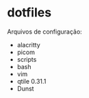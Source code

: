 # dotfiles
Arquivos de configuração:
- alacritty
- picom
- scripts
- bash
- vim
- qtile 0.31.1
- Dunst
